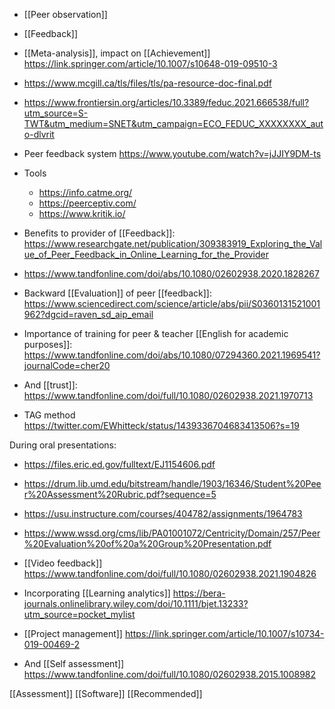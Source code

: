 - [[Peer observation]]
- [[Feedback]]

- [[Meta-analysis]], impact on [[Achievement]] https://link.springer.com/article/10.1007/s10648-019-09510-3
- https://www.mcgill.ca/tls/files/tls/pa-resource-doc-final.pdf
- https://www.frontiersin.org/articles/10.3389/feduc.2021.666538/full?utm_source=S-TWT&utm_medium=SNET&utm_campaign=ECO_FEDUC_XXXXXXXX_auto-dlvrit

- Peer feedback system https://www.youtube.com/watch?v=jJJIY9DM-ts
- Tools
	-  https://info.catme.org/
	-  https://peerceptiv.com/
	-  https://www.kritik.io/

- Benefits to provider of [[Feedback]]: https://www.researchgate.net/publication/309383919_Exploring_the_Value_of_Peer_Feedback_in_Online_Learning_for_the_Provider

- https://www.tandfonline.com/doi/abs/10.1080/02602938.2020.1828267

- Backward [[Evaluation]] of peer [[feedback]]: https://www.sciencedirect.com/science/article/abs/pii/S0360131521001962?dgcid=raven_sd_aip_email

- Importance of training for peer &amp; teacher [[English for academic purposes]]: https://www.tandfonline.com/doi/abs/10.1080/07294360.2021.1969541?journalCode=cher20

- And [[trust]]: https://www.tandfonline.com/doi/full/10.1080/02602938.2021.1970713

- TAG method https://twitter.com/EWhitteck/status/1439336704683413506?s=19

During oral presentations:

- https://files.eric.ed.gov/fulltext/EJ1154606.pdf
- https://drum.lib.umd.edu/bitstream/handle/1903/16346/Student%20Peer%20Assessment%20Rubric.pdf?sequence=5
- https://usu.instructure.com/courses/404782/assignments/1964783
- https://www.wssd.org/cms/lib/PA01001072/Centricity/Domain/257/Peer%20Evaluation%20of%20a%20Group%20Presentation.pdf
- [[Video feedback]] https://www.tandfonline.com/doi/full/10.1080/02602938.2021.1904826

- Incorporating [[Learning analytics]] https://bera-journals.onlinelibrary.wiley.com/doi/10.1111/bjet.13233?utm_source=pocket_mylist

- [[Project management]] https://link.springer.com/article/10.1007/s10734-019-00469-2

- And [[Self assessment]] https://www.tandfonline.com/doi/full/10.1080/02602938.2015.1008982

[[Assessment]] [[Software]] [[Recommended]]
